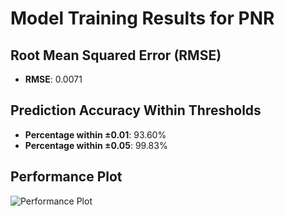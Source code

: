 # Model Training Results for PNR

## Root Mean Squared Error (RMSE)
- **RMSE**: 0.0071

## Prediction Accuracy Within Thresholds
- **Percentage within ±0.01**: 93.60%
- **Percentage within ±0.05**: 99.83%

## Performance Plot
![Performance Plot](../imgs/PNR.png)

